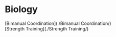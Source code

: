 # Biology

[Bimanual Coordination](./Bimanual Coordination/)  
[Strength Training](./Strength Training/)  